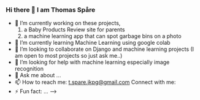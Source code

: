 ### Hi there 👋 I am Thomas Spåre

- 🔭 I’m currently working on these projects,
    1. a Baby Products Review site for parents
    2. a machine learning app that can spot garbage bins on a photo 
- 🌱 I’m currently learning Machine Learning using google colab 
- 👯 I’m looking to collaborate on Django and machine learning projects
  (I am open to most projects so just ask me..)
- 🤔 I’m looking for help with machine learning especially image recognition 
- 💬 Ask me about ...
- 📫 How to reach me: t.spare.jkpg@gmail.com
  Connect with me:  
- ⚡ Fun fact: ...
-->
